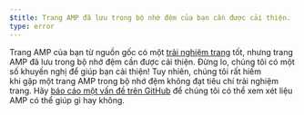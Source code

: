 ```yaml
---
$title: Trang AMP đã lưu trong bộ nhớ đệm của bạn cần được cải thiện.
type: error
---
```


Trang AMP của bạn từ nguồn gốc có một [trải nghiệm trang](https://developers.google.com/search/docs/guides/page-experience?hl=vi) tốt, nhưng trang AMP đã lưu trong bộ nhớ đệm cần được cải thiện. Đừng lo, chúng tôi có một số khuyến nghị để giúp bạn cải thiện! Tuy nhiên, chúng tôi rất hiếm<br> khi gặp một trang AMP trong bộ nhớ đệm không đạt tiêu chí trải nghiệm trang. Hãy [báo cáo một vấn đề trên GitHub](https://github.com/ampproject/amphtml/issues/new?assignees=&labels=Type:+Page+experience&template=page-experience.md&title=Page+experience+issue) để chúng tôi có thể xem xét liệu AMP có thể giúp gì hay không.
